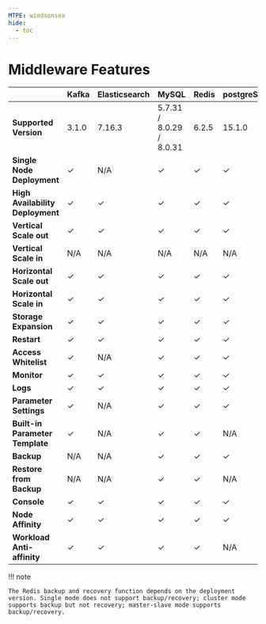 ```yaml
---
MTPE: windsonsea
hide:
  - toc
---
```


# Middleware Features

| | **Kafka** | **Elasticsearch** | **MySQL** | **Redis** | **postgreSQL** | **mongoDB** | **RabbitMQ** | **RocketMQ** | **MinIO** |
|---|---|---|--|----|---|---|---|---|---|
| **Supported Version** | 3.1.0 | 7.16.3 | 5.7.31 / 8.0.29 / 8.0.31 | 6.2.5 | 15.1.0 | 4.2.24 | 3.9.25 | v4.5.0 | RELEASE.2023-10-07T15-07-38Z |
| **Single Node Deployment** | ✓ | N/A | ✓ | ✓ | ✓ | N/A | ✓ | ✓ | ✓ |
| **High Availability Deployment** | ✓ | ✓ | ✓ | ✓ | ✓ | ✓ | ✓ | ✓ | ✓ |
| **Vertical Scale out** | ✓ | ✓ | ✓ | ✓ | ✓ | ✓ | ✓ | ✓ | N/A |
| **Vertical Scale in** | N/A | N/A | N/A | N/A | N/A | N/A | N/A | N/A | N/A |
| **Horizontal Scale out** | ✓ | ✓ | ✓ | ✓ | ✓ | ✓ | ✓ | ✓ | ✓ |
| **Horizontal Scale in** | ✓ | ✓ | ✓ | ✓ | ✓ | ✓ | ✓ | ✓ | ✓ |
| **Storage Expansion** | ✓ | ✓ | ✓ | ✓ | ✓ | N/A | ✓ | ✓ | N/A |
| **Restart** | ✓ | ✓ | ✓ | ✓ | ✓ | ✓ | ✓ | ✓ | ✓ |
| **Access Whitelist** | ✓ | N/A | ✓ | ✓ | ✓ | N/A | N/A | N/A | N/A |
| **Monitor** | ✓ | ✓ | ✓ | ✓ | ✓ | ✓ | ✓ | ✓ | ✓ |
| **Logs** | ✓ | ✓ | ✓ | ✓ | ✓ | ✓ | ✓ | ✓ | ✓ |
| **Parameter Settings** | ✓ | N/A | ✓ | ✓ | ✓ | ✓ | N/A | ✓ | ✓ |
| **Built-in Parameter Template** | ✓ | N/A | ✓ | ✓ | N/A | N/A | N/A | N/A | N/A |
| **Backup** | N/A | N/A | ✓ | ✓ | ✓ | N/A | N/A | N/A | N/A |
| **Restore from Backup** | N/A | N/A | ✓ | ✓ | N/A | N/A | N/A | N/A | N/A |
| **Console** | ✓ | ✓ | ✓ | ✓ | ✓ | ✓ | ✓ | ✓ | ✓ |
| **Node Affinity** | ✓ | ✓ | ✓ | ✓ | ✓ | ✓ | ✓ | ✓ | ✓ |
| **Workload Anti-affinity** | ✓ | ✓ | ✓ | ✓ | N/A | ✓ | ✓ | ✓ | N/A |

!!! note

    The Redis backup and recovery function depends on the deployment version. Single mode does not support backup/recovery; cluster mode supports backup but not recovery; master-slave mode supports backup/recovery.
